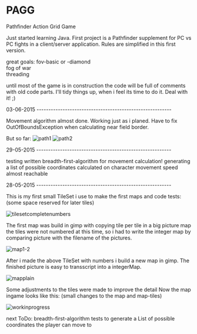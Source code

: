 # PAGG
Pathfinder Action Grid Game

Just started learning Java. First project is a Pathfinder supplement for PC vs PC fights in a client/server application. Rules are simplified in this first version.

great goals: fov-basic or -diamond<br>
fog of war<br>
threading<br>

until most of the game is in construction the code will be full of comments with old code parts.
I'll tidy things up, when i feel its time to do it. Deal with it! ;)

03-06-2015 ---------------------------------------------------------

Movement algorithm almost done. Working just as i planed.
Have to fix OutOfBoundsException when calculating near field border.

But so far:
![path1](https://cloud.githubusercontent.com/assets/12558206/7956158/5f0611d8-09de-11e5-8689-382fd2fc5146.jpg)
![path2](https://cloud.githubusercontent.com/assets/12558206/7956161/645f71d8-09de-11e5-9f97-b0020676ba06.jpg)


29-05-2015 ---------------------------------------------------------

testing written breadth-first-algorithm for movement calculation!
generating a list of possible coordinates calculated on character movement speed almost reachable

28-05-2015 ---------------------------------------------------------

This is my first small TileSet i use to make the first maps and code tests:
(some space reserved for later tiles)

![tilesetcompletenumbers](https://cloud.githubusercontent.com/assets/12558206/7860479/d3e938a2-0549-11e5-90b7-7e97708bc9c7.jpg)

The first map was build in gimp with copying tile per tile in a big picture map
the tiles were not numbered at this time, so i had to write the integer map by comparing picture with the filename of the pictures.

![map1-2](https://cloud.githubusercontent.com/assets/12558206/7860557/5d7a0646-054a-11e5-8233-9d4d09aed066.jpg)


After i made the above TileSet with numbers i build a new map in gimp. The finished picture is easy to transscript into a integerMap.

![mapplain](https://cloud.githubusercontent.com/assets/12558206/7860561/660bbde0-054a-11e5-8797-972e1fc74f84.jpg)


Some adjustments to the tiles were made to improve the detail
Now the map ingame looks like this:
(small changes to the map and map-tiles)

![workinprogress](https://cloud.githubusercontent.com/assets/12558206/7860589/af808852-054a-11e5-9be8-e5fa5e08654a.jpg)


next ToDo: breadth-first-algorithm tests to generate a List of possible coordinates the player can move to
